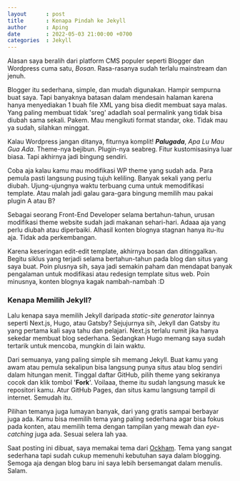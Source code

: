 ```yaml
---
layout      : post
title       : Kenapa Pindah ke Jekyll
author      : Aping
date        : 2022-05-03 21:00:00 +0700
categories  : Jekyll
---
```

Alasan saya beralih dari platform CMS populer seperti Blogger dan Wordpress cuma satu, *Bosan*. Rasa-rasanya sudah terlalu mainstream dan jenuh.

Blogger itu sederhana, simple, dan mudah digunakan. Hampir sempurna buat saya. Tapi banyaknya batasan dalam mendesain halaman karena hanya menyediakan 1 buah file XML yang bisa diedit membuat saya malas. Yang paling membuat tidak 'sreg' adadlah soal permalink yang tidak bisa diubah sama sekali. Pakem. Mau mengikuti format standar, oke. Tidak mau ya sudah, silahkan minggat.

Kalau Wordpress jangan ditanya, fiturnya komplit! ***Palugada***, *Apa Lu Mau Gua Ada*. Theme-nya bejibun. Plugin-nya seabreg. Fitur kustomisasinya luar biasa. Tapi akhirnya jadi bingung sendiri.

Coba aja kalau kamu mau modifikasi WP theme yang sudah ada. Para pemula pasti langsung pusing tujuh keliling. Banyak sekali yang perlu diubah. Ujung-ujungnya waktu terbuang cuma untuk memodifikasi template. Atau malah jadi galau gara-gara bingung memilih mau pakai plugin A atau B?

Sebagai seorang Front-End Developer selama bertahun-tahun, urusan modifikasi theme website sudah jadi makanan sehari-hari. Adaaa aja yang perlu diubah atau diperbaiki. Alhasil konten blognya stagnan hanya itu-itu aja. Tidak ada perkembangan.

Karena keseringan edit-edit template, akhirnya bosan dan ditinggalkan. Begitu siklus yang terjadi selama bertahun-tahun pada blog dan situs yang saya buat. Poin plusnya sih, saya jadi semakin paham dan mendapat banyak pengalaman untuk modifikasi atau redesign template situs web. Poin minusnya, konten blognya kagak nambah-nambah :D

### Kenapa Memilih Jekyll?

Lalu kenapa saya memilih Jekyll daripada *static-site generator* lainnya seperti Next.js, Hugo, atau Gatsby? Sejujurnya sih, Jekyll dan Gatsby itu yang pertama kali saya tahu dan pelajari. Next.js terlalu rumit jika hanya sekedar membuat blog sederhana. Sedangkan Hugo memang saya sudah tertarik untuk mencoba, mungkin di lain waktu.

Dari semuanya, yang paling simple sih memang Jekyll. Buat kamu yang awam atau pemula sekalipun bisa langsung punya situs atau blog sendiri dalam hitungan menit. Tinggal daftar GitHub, pilih theme yang sekiranya cocok dan klik tombol '**Fork**'. Voilaaa, theme itu sudah langsung masuk ke repositori kamu. Atur GitHub Pages, dan situs kamu langsung tampil di internet. Semudah itu.

Pilihan temanya juga lumayan banyak, dari yang gratis sampai berbayar juga ada. Kamu bisa memilih tema yang paling sederhana agar bisa fokus pada konten, atau memilih tema dengan tampilan yang mewah dan *eye-catching* juga ada. Sesuai selera lah yaa.

Saat posting ini dibuat, saya memakai tema dari [Ockham](https://github.com/zivong/ockham "Ockham is a content-first minimalist Jekyll blog theme"). Tema yang sangat sederhana tapi sudah cukup memenuhi kebutuhan saya dalam blogging. Semoga aja dengan blog baru ini saya lebih bersemangat dalam menulis. Salam.
